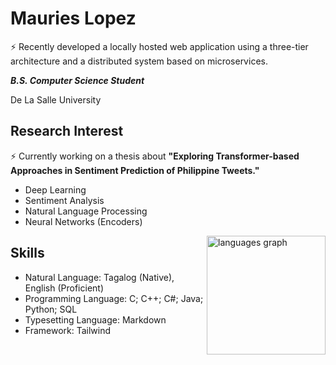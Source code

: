 # Mauries Lopez
<p align="left">⚡ Recently developed a locally hosted web application using a three-tier architecture and a distributed system based on microservices.</p>

***B.S. Computer Science Student***

De La Salle University


## Research Interest 
⚡ Currently working on a thesis about **"Exploring Transformer-based Approaches in Sentiment Prediction of Philippine Tweets."**

- Deep Learning
- Sentiment Analysis
- Natural Language Processing
- Neural Networks (Encoders)

<img align="right" src="https://github-readme-stats.vercel.app/api/top-langs?username=mauries-lopez&locale=en&hide_title=true&layout=compact&card_width=320&langs_count=10&theme=default&hide_border=true&order=2" height="190" alt="languages graph"/>

## Skills
- Natural Language: Tagalog (Native), English (Proficient)
- Programming Language: C; C++; C#; Java; Python; SQL
- Typesetting Language: Markdown
- Framework: Tailwind

